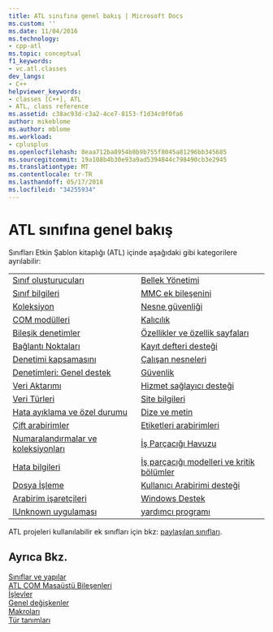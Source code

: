 ```yaml
---
title: ATL sınıfına genel bakış | Microsoft Docs
ms.custom: ''
ms.date: 11/04/2016
ms.technology:
- cpp-atl
ms.topic: conceptual
f1_keywords:
- vc.atl.classes
dev_langs:
- C++
helpviewer_keywords:
- classes [C++], ATL
- ATL, class reference
ms.assetid: c38ac93d-c3a2-4ce7-8153-f1d34c0f0fa6
author: mikeblome
ms.author: mblome
ms.workload:
- cplusplus
ms.openlocfilehash: 8eaa712ba8954b8b9b755f8045a81296bb345685
ms.sourcegitcommit: 19a108b4b30e93a9ad5394844c798490cb3e2945
ms.translationtype: MT
ms.contentlocale: tr-TR
ms.lasthandoff: 05/17/2018
ms.locfileid: "34255934"
---
```

# <a name="atl-class-overview"></a>ATL sınıfına genel bakış
Sınıfları Etkin Şablon kitaplığı (ATL) içinde aşağıdaki gibi kategorilere ayrılabilir:  
  
|||  
|-|-|  
|[Sınıf oluşturucuları](../atl/class-factories-classes.md)|[Bellek Yönetimi](../atl/memory-management-classes.md)|  
|[Sınıf bilgileri](../atl/class-information-classes.md)|[MMC ek bileşenini](../atl/mmc-snap-in-classes.md)|  
|[Koleksiyon](../atl/collection-classes.md)|[Nesne güvenliği](../atl/object-safety-classes.md)|  
|[COM modülleri](../atl/com-modules-classes.md)|[Kalıcılık](../atl/persistence-classes.md)|  
|[Bileşik denetimler](../atl/composite-controls-classes.md)|[Özellikler ve özellik sayfaları](../atl/properties-and-property-pages-classes.md)|  
|[Bağlantı Noktaları](../atl/connection-points-classes.md)|[Kayıt defteri desteği](../atl/registry-support-classes.md)|  
|[Denetimi kapsamasını](../atl/control-containment-classes.md)|[Çalışan nesneleri](../atl/running-objects-classes.md)|  
|[Denetimleri: Genel destek](../atl/controls-general-support-classes.md)|[Güvenlik](../atl/security-classes.md)|  
|[Veri Aktarımı](../atl/data-transfer-classes.md)|[Hizmet sağlayıcı desteği](../atl/service-provider-support-classes.md)|  
|[Veri Türleri](../atl/data-types-classes.md)|[Site bilgileri](../atl/site-information-classes.md)|  
|[Hata ayıklama ve özel durumu](../atl/debugging-and-exceptions-classes.md)|[Dize ve metin](../atl/string-and-text-classes.md)|  
|[Çift arabirimler](../atl/dual-interfaces-classes.md)|[Etiketleri arabirimleri](../atl/tear-off-interfaces-classes.md)|  
|[Numaralandırmalar ve koleksiyonları](../atl/enumerators-and-collections-classes.md)|[İş Parçacığı Havuzu](../atl/thread-pooling-classes.md)|  
|[Hata bilgileri](../atl/error-information-classes.md)|[İş parçacığı modelleri ve kritik bölümler](../atl/threading-models-and-critical-sections-classes.md)|  
|[Dosya İşleme](../atl/file-handling-classes.md)|[Kullanıcı Arabirimi desteği](../atl/ui-support-classes.md)|  
|[Arabirim işaretçileri](../atl/interface-pointers-classes.md)|[Windows Destek](../atl/windows-support-classes.md)|  
|[IUnknown uygulaması](../atl/iunknown-implementation-classes.md)|[yardımcı programı](../atl/utility-classes.md)|  
  
 ATL projeleri kullanılabilir ek sınıfları için bkz: [paylaşılan sınıfları](../atl-mfc-shared/atl-mfc-shared-classes.md).  
  
## <a name="see-also"></a>Ayrıca Bkz.  
 [Sınıflar ve yapılar](../atl/reference/atl-classes.md)   
 [ATL COM Masaüstü Bileşenleri](../atl/atl-com-desktop-components.md)  
 [İşlevler](../atl/reference/atl-functions.md)   
 [Genel değişkenler](../atl/reference/atl-global-variables.md)   
 [Makroları](../atl/reference/atl-macros.md)   
 [Tür tanımları](../atl/reference/atl-typedefs.md)


